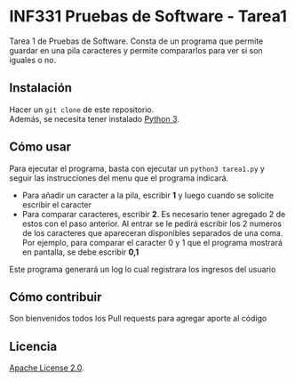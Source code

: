 # INF331 Pruebas de Software - Tarea1
Tarea 1 de Pruebas de Software. Consta de un programa que permite guardar en una pila caracteres y permite compararlos para ver si son iguales o no.


## Instalación
Hacer un `git clone` de este repositorio.  
Además, se necesita tener instalado [Python 3](https://www.python.org/).  

## Cómo usar
Para ejecutar el programa, basta con ejecutar un `python3 tarea1.py` y seguir las instrucciones del menu que el programa indicará.  

- Para añadir un caracter a la pila, escribir **1** y luego cuando se solicite escribir el caracter  
- Para comparar caracteres, escribir **2**. Es necesario tener agregado 2 de estos con el paso anterior. Al entrar se le pedirá escribir los 2 numeros de los caracteres que apareceran disponibles separados de una coma. Por ejemplo, para comparar el caracter 0 y 1 que el programa mostrará en pantalla, se debe escribir **0,1** 

Este programa generará un log lo cual registrara los ingresos del usuario

## Cómo contribuir
Son bienvenidos todos los Pull requests para agregar aporte al código

## Licencia
[Apache License 2.0](http://www.apache.org/licenses/).  